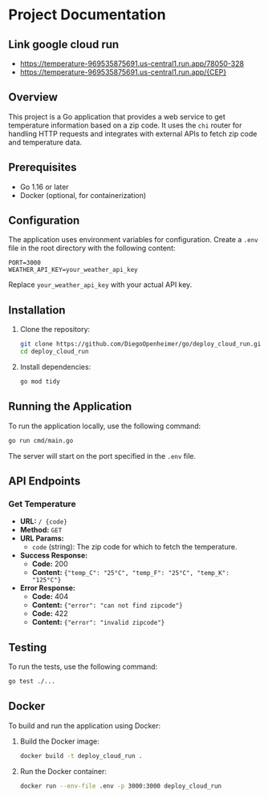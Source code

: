 # Project Documentation

## Link google cloud run
- https://temperature-969535875691.us-central1.run.app/78050-328
- https://temperature-969535875691.us-central1.run.app/{CEP}

## Overview

This project is a Go application that provides a web service to get temperature information based on a zip code. It uses the `chi` router for handling HTTP requests and integrates with external APIs to fetch zip code and temperature data.

## Prerequisites

- Go 1.16 or later
- Docker (optional, for containerization)

## Configuration

The application uses environment variables for configuration. Create a `.env` file in the root directory with the following content:

```
PORT=3000
WEATHER_API_KEY=your_weather_api_key
```

Replace `your_weather_api_key` with your actual API key.

## Installation

1. Clone the repository:

    ```sh
    git clone https://github.com/DiegoOpenheimer/go/deploy_cloud_run.git
    cd deploy_cloud_run
    ```

2. Install dependencies:

    ```sh
    go mod tidy
    ```

## Running the Application

To run the application locally, use the following command:

```sh
go run cmd/main.go
```

The server will start on the port specified in the `.env` file.

## API Endpoints

### Get Temperature

- **URL:** `/ {code}`
- **Method:** `GET`
- **URL Params:**
    - `code` (string): The zip code for which to fetch the temperature.
- **Success Response:**
    - **Code:** 200
    - **Content:** `{"temp_C": "25°C", "temp_F": "25°C", "temp_K": "125°C"}`
- **Error Response:**
    - **Code:** 404
    - **Content:** `{"error": "can not find zipcode"}`
    - **Code:** 422
    - **Content:** `{"error": "invalid zipcode"}`

## Testing

To run the tests, use the following command:

```sh
go test ./...
```

## Docker

To build and run the application using Docker:

1. Build the Docker image:

    ```sh
    docker build -t deploy_cloud_run .
    ```

2. Run the Docker container:

    ```sh
    docker run --env-file .env -p 3000:3000 deploy_cloud_run
    ```